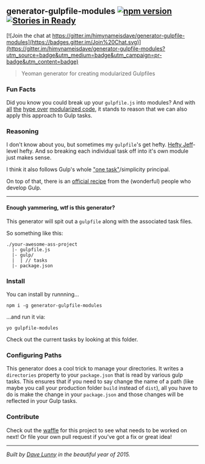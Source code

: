 ## generator-gulpfile-modules [![npm version](https://badge.fury.io/js/generator-gulpfile-modules.svg)](http://badge.fury.io/js/generator-gulpfile-modules) [![Stories in Ready](https://badge.waffle.io/himynameisdave/generator-gulpfile-modules.svg?label=ready&title=Ready)](http://waffle.io/himynameisdave/generator-gulpfile-modules)

[![Join the chat at https://gitter.im/himynameisdave/generator-gulpfile-modules](https://badges.gitter.im/Join%20Chat.svg)](https://gitter.im/himynameisdave/generator-gulpfile-modules?utm_source=badge&utm_medium=badge&utm_campaign=pr-badge&utm_content=badge)
> Yeoman generator for creating modularized Gulpfiles



### Fun Facts
Did you know you could break up your `gulpfile.js` into modules? And with [all](http://requirejs.org/docs/why.html) [the](http://eloquentjavascript.net/10_modules.html) [hype over](https://twitter.com/DanWahlin/status/601783420109365248) [modularized code](https://en.wikipedia.org/wiki/Modular_programming), it stands to reason that we can also apply this approach to Gulp tasks.

### Reasoning
I don't know about you, but sometimes my `gulpfile`'s get hefty. [Hefty Jeff](http://bobs-burgers.wikia.com/wiki/Hefty_Jeff)-level hefty. And so breaking each individual task off into it's own module just makes sense.

I think it also follows Gulp's whole ["one task"](http://slides.com/contra/gulp#/16)/simplicity principal.

On top of that, there is an [official recipe](https://github.com/gulpjs/gulp/blob/master/docs/recipes/split-tasks-across-multiple-files.md) from the (wonderful) people who develop Gulp.

---

#### Enough yammering, wtf is this generator?

This generator will spit out a `gulpfile` along with the associated task files.

So something like this:

```
./your-awesome-ass-project
  |- gulpfile.js
  |- gulp/
  |  | // tasks
  |- package.json

```

### Install

You can install by runnning...

```
npm i -g generator-gulpfile-modules

```

...and run it via:

```
yo gulpfile-modules
```

Check out the current tasks by looking at this folder.

### Configuring Paths

This generator does a cool trick to manage your directories. It writes a `directories` property to your `package.json` that is read by various gulp tasks. This ensures that if you need to say change the name of a path (like maybe you call your production folder `build` instead of `dist`), all you have to do is make the change in your `package.json` and those changes will be reflected in your Gulp tasks.


### Contribute

Check out the [waffle](https://waffle.io/himynameisdave/generator-gulpfile-modules) for this project to see what needs to be worked on next! Or file your own pull request if you've got a fix or great idea!

---

*Built by [Dave Lunny](http://himynameisdave.com) in the beautiful year of 2015.*



